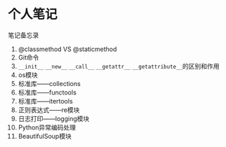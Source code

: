 # 个人笔记

笔记备忘录

1. @classmethod VS @staticmethod 
2. Git命令
3. `__init__` `__new__` `__call__` `__getattr__` `__getattribute__`的区别和作用
4. os模块
5. 标准库——collections
6. 标准库——functools
7. 标准库——itertools
8. 正则表达式——re模块
9. 日志打印——logging模块
10. Python异常编码处理
11. BeautifulSoup模块


